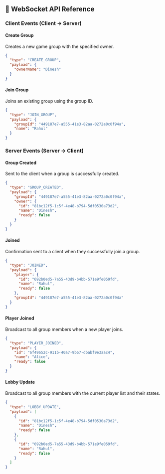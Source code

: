 ## 📡 WebSocket API Reference

### Client Events (Client → Server)

#### Create Group
Creates a new game group with the specified owner.

```json
{
  "type": "CREATE_GROUP",
  "payload": {
    "ownerName": "Dinesh"
  }
}
```

#### Join Group  
Joins an existing group using the group ID.

```json
{
  "type": "JOIN_GROUP",
  "payload": {
    "groupId": "449187e7-a555-41e3-82aa-0272a0c0f94a",
    "name": "Rahul"
  }
}
```

### Server Events (Server → Client)

#### Group Created
Sent to the client when a group is successfully created.

```json
{
  "type": "GROUP_CREATED",
  "payload": {
    "groupId": "449187e7-a555-41e3-82aa-0272a0c0f94a",
    "owner": {
      "id": "81bc12f5-1c5f-4e48-b794-5df0530a73d2",
      "name": "Dinesh",
      "ready": false
    }
  }
}
```

#### Joined
Confirmation sent to a client when they successfully join a group.

```json
{
  "type": "JOINED",
  "payload": {
    "player": {
      "id": "692b0ed5-7a55-43d9-b4bb-571e9fe059fd",
      "name": "Rahul",
      "ready": false
    },
    "groupId": "449187e7-a555-41e3-82aa-0272a0c0f94a"
  }
}
```

#### Player Joined
Broadcast to all group members when a new player joins.

```json
{
  "type": "PLAYER_JOINED",
  "payload": {
    "id": "6f49652c-911b-40a7-9b67-dbabf9e3aac4",
    "name": "Alice",
    "ready": false
  }
}
```

#### Lobby Update
Broadcast to all group members with the current player list and their states.

```json
{
  "type": "LOBBY_UPDATE",
  "payload": [
    {
      "id": "81bc12f5-1c5f-4e48-b794-5df0530a73d2",
      "name": "Dinesh",
      "ready": false
    },
    {
      "id": "692b0ed5-7a55-43d9-b4bb-571e9fe059fd",
      "name": "Rahul",
      "ready": false
    }
  ]
}
```
